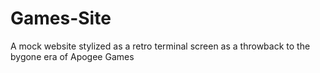 # Games-Site
A mock website stylized as a retro terminal screen as a throwback to the bygone era of Apogee Games
